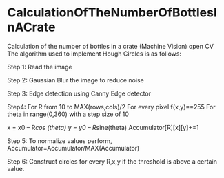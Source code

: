 # CalculationOfTheNumberOfBottlesInACrate
Calculation of the number of bottles in a crate (Machine Vision) open CV
The algorithm used to implement Hough Circles is as follows:

Step 1: Read the image

Step 2: Gaussian Blur the image to reduce noise

Step 3: Edge detection using Canny Edge detector

Step4: For R from 10 to MAX(rows,cols)/2
For every pixel f(x,y)==255
For theta in range(0,360) with a step size of 10

x = x0 – R*cos (theta)
y = y0 – R*sine(theta)
Accumulator[R][x][y]+=1

Step 5: To normalize values perform, Accumulator=Accumulator/MAX(Accumulator)

Step 6: Construct circles for every R,x,y if the threshold is above a certain value. 
